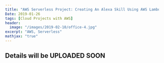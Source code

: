 ```yaml
---
title: "AWS Serverless Project: Creating An Alexa Skill Using AWS Lambda"
Date: 2019-01-26
tags: [Cloud Projects with AWS]
header:
  image: "/images/2019-02-10/office-4.jpg"
excerpt: "AWS, Serverless"
mathjax: "true"
---
```



## Details will be UPLOADED SOON